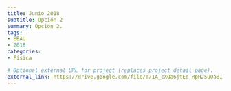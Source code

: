 ```yaml
---
title: Junio 2018
subtitle: Opción 2
summary: Opción 2.
tags:
- EBAU
- 2018
categories:
- Física

# Optional external URL for project (replaces project detail page).
external_link: https://drive.google.com/file/d/1A_cXQa6jtEd-RpH25uOa8IT9igytb54F/view
---
```

